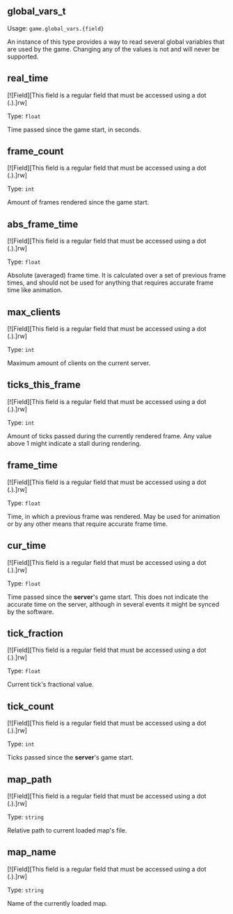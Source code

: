 ## global_vars_t

Usage: `game.global_vars.{field}`

An instance of this type provides a way to read several global variables that are used by the game. Changing any of the values is not and will never be supported.

## real_time

[![Field][This field is a regular field that must be accessed using a dot (.).]rw]

Type: `float`

Time passed since the game start, in seconds.

## frame_count

[![Field][This field is a regular field that must be accessed using a dot (.).]rw]

Type: `int`

Amount of frames rendered since the game start.

## abs_frame_time

[![Field][This field is a regular field that must be accessed using a dot (.).]rw]

Type: `float`

Absolute (averaged) frame time. It is calculated over a set of previous frame times, and should not be used for anything that requires accurate frame time like animation.

## max_clients

[![Field][This field is a regular field that must be accessed using a dot (.).]rw]

Type: `int`

Maximum amount of clients on the current server.

## ticks_this_frame

[![Field][This field is a regular field that must be accessed using a dot (.).]rw]

Type: `int`

Amount of ticks passed during the currently rendered frame. Any value above 1 might indicate a stall during rendering.

## frame_time

[![Field][This field is a regular field that must be accessed using a dot (.).]rw]

Type: `float`

Time, in which a previous frame was rendered. May be used for animation or by any other means that require accurate frame time.

## cur_time

[![Field][This field is a regular field that must be accessed using a dot (.).]rw]

Type: `float`

Time passed since the **server**'s game start. This does not indicate the accurate time on the server, although in several events it might be synced by the software.

## tick_fraction

[![Field][This field is a regular field that must be accessed using a dot (.).]rw]

Type: `float`

Current tick's fractional value.

## tick_count

[![Field][This field is a regular field that must be accessed using a dot (.).]rw]

Type: `int`

Ticks passed since the **server**'s game start.

## map_path

[![Field][This field is a regular field that must be accessed using a dot (.).]rw]

Type: `string`

Relative path to current loaded map's file.

## map_name

[![Field][This field is a regular field that must be accessed using a dot (.).]rw]

Type: `string`

Name of the currently loaded map.